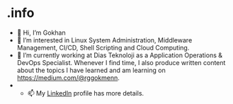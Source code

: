 # .info
- 👋 Hi, I’m Gokhan
- 👀 I’m interested in Linux System Administration, Middleware Management, CI/CD, Shell Scripting and Cloud Computing.
- 🌱 I’m currently working at Dias Teknoloji as a Application Operations & DevOps Specialist. Whenever I find time, I also produce written content about the topics I have learned and am learning on https://medium.com/@rggokmenn.
- - 📫 My [LinkedIn](https://www.linkedin.com/in/rggokmen/) profile has more details.
